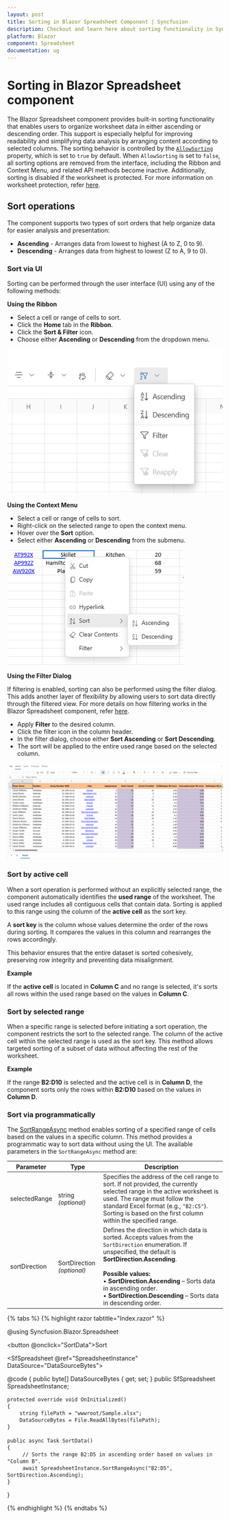 ```yaml
---
layout: post
title: Sorting in Blazor Spreadsheet Component | Syncfusion
description: Checkout and learn here about sorting functionality in Syncfusion Blazor Spreadsheet component and much more.
platform: Blazor
component: Spreadsheet
documentation: ug
---
```


# Sorting in Blazor Spreadsheet component

The Blazor Spreadsheet component provides built-in sorting functionality that enables users to organize worksheet data in either ascending or descending order. This support is especially helpful for improving readability and simplifying data analysis by arranging content according to selected columns. The sorting behavior is controlled by the [`AllowSorting`](https://help.syncfusion.com/cr/blazor/Syncfusion.Blazor.Spreadsheet.SfSpreadsheet.html#Syncfusion_Blazor_Spreadsheet_SfSpreadsheet_AllowSorting) property, which is set to `true` by default. When `AllowSorting` is set to `false`, all sorting options are removed from the interface, including the Ribbon and Context Menu, and related API methods become inactive. Additionally, sorting is disabled if the worksheet is protected. For more information on worksheet protection, refer [here](https://blazor.syncfusion.com/documentation/spreadsheet/protection#protect-sheet).

## Sort operations

The component supports two types of sort orders that help organize data for easier analysis and presentation:

* **Ascending** - Arranges data from lowest to highest (A to Z, 0 to 9).
* **Descending** - Arranges data from highest to lowest (Z to A, 9 to 0).

### Sort via UI

Sorting can be performed through the user interface (UI) using any of the following methods:

**Using the Ribbon**

- Select a cell or range of cells to sort.
- Click the **Home** tab in the **Ribbon**.
- Click the **Sort & Filter** icon.
- Choose either **Ascending** or **Descending** from the dropdown menu.

![Sort option via Ribbon](./images/ribbon-sort.png)

**Using the Context Menu**

- Select a cell or range of cells to sort.
- Right-click on the selected range to open the context menu.
- Hover over the **Sort** option.
- Select either **Ascending** or **Descending** from the submenu.

![Sort option via Context Menu](./images/contextmenu-sort.png)

**Using the Filter Dialog**

If filtering is enabled, sorting can also be performed using the filter dialog. This adds another layer of flexibility by allowing users to sort data directly through the filtered view. For more details on how filtering works in the Blazor Spreadsheet component, refer [here](https://blazor.syncfusion.com/documentation/spreadsheet/filtering).

- Apply **Filter** to the desired column.
- Click the filter icon in the column header.
- In the filter dialog, choose either **Sort Ascending** or **Sort Descending**.
- The sort will be applied to the entire used range based on the selected column.

![Sort option via Filter Dialog](./images/filter-dialog-sort.gif)

### Sort by active cell

When a sort operation is performed without an explicitly selected range, the component automatically identifies the **used range** of the worksheet. The used range includes all contiguous cells that contain data. Sorting is applied to this range using the column of the **active cell** as the sort key.

A **sort key** is the column whose values determine the order of the rows during sorting. It compares the values in this column and rearranges the rows accordingly.

This behavior ensures that the entire dataset is sorted cohesively, preserving row integrity and preventing data misalignment.

**Example**

If the **active cell** is located in **Column C** and no range is selected, it's sorts all rows within the used range based on the values in **Column C**.

### Sort by selected range

When a specific range is selected before initiating a sort operation, the component restricts the sort to the selected range. The column of the active cell within the selected range is used as the sort key. This method allows targeted sorting of a subset of data without affecting the rest of the worksheet.

**Example**

If the range **B2:D10** is selected and the active cell is in **Column D**, the component sorts only the rows within **B2:D10** based on the values in **Column D**.

### Sort via programmatically

The [SortRangeAsync](https://help.syncfusion.com/cr/blazor/Syncfusion.Blazor.Spreadsheet.SfSpreadsheet.html#Syncfusion_Blazor_Spreadsheet_SfSpreadsheet_SortRangeAsync_System_String_System_String_System_String_) method enables sorting of a specified range of cells based on the values in a specific column. This method provides a programmatic way to sort data without using the UI. The available parameters in the `SortRangeAsync` method are:

| **Parameter**     | **Type**                   | **Description** |
|-------------------|----------------------------|-----------------|
| selectedRange   | string *(optional)*       | Specifies the address of the cell range to sort. If not provided, the currently selected range in the active worksheet is used. The range must follow the standard Excel format (e.g., `"B2:C5"`). Sorting is based on the first column within the specified range. |
| sortDirection   | SortDirection *(optional)* | Defines the direction in which data is sorted. Accepts values from the `SortDirection` enumeration. If unspecified, the default is **SortDirection.Ascending**.<br><br>**Possible values:**<br>• **SortDirection.Ascending** – Sorts data in ascending order.<br>• **SortDirection.Descending** – Sorts data in descending order. |

{% tabs %}
{% highlight razor tabtitle="Index.razor" %}

@using Syncfusion.Blazor.Spreadsheet

<button @onclick="SortData">Sort</button>

<SfSpreadsheet @ref="SpreadsheetInstance" DataSource="DataSourceBytes">
    <SpreadsheetRibbon></SpreadsheetRibbon>
</SfSpreadsheet>

@code {
    public byte[] DataSourceBytes { get; set; }
    public SfSpreadsheet SpreadsheetInstance;

    protected override void OnInitialized()
    {
        string filePath = "wwwroot/Sample.xlsx";
        DataSourceBytes = File.ReadAllBytes(filePath);
    }

    public async Task SortData()
    {
         // Sorts the range B2:D5 in ascending order based on values in "Column B".
         await SpreadsheetInstance.SortRangeAsync("B2:D5", SortDirection.Ascending);
    }
}

{% endhighlight %}
{% endtabs %}
